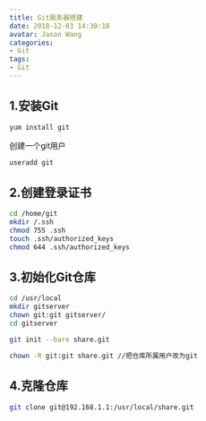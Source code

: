 ```yaml
---
title: Git服务器搭建
date: 2018-12-03 14:30:18
avatar: Jason Wang
categories: 
- Git
tags: 
- Git
---
```


## 1.安装Git
```bash
yum install git
```
创建一个git用户
```bash
useradd git
```

## 2.创建登录证书
```bash
cd /home/git
mkdir /.ssh
chmod 755 .ssh
touch .ssh/authorized_keys
chmod 644 .ssh/authorized_keys
```
## 3.初始化Git仓库
```bash
cd /usr/local
mkdir gitserver
chown git:git gitserver/
cd gitserver

git init --bare share.git

chown -R git:git share.git //把仓库所属用户改为git
```

## 4.克隆仓库
```bash
git clone git@192.168.1.1:/usr/local/share.git
```